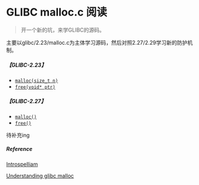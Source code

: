 # GLIBC malloc.c 阅读

> 开一个新的坑，来学GLIBC的源码。

主要以glibc/2.23/malloc.c为主体学习源码，然后对照2.27/2.29学习新的防护机制。

##### 【GLIBC-2.23】

- [`malloc(size_t n)`](./2.23-malloc().md)
- [`free(void* ptr)`](./2.23-free().md)

##### 【GLIBC-2.27】

- [`malloc()`](./2.27-malloc().md)
- [`free()`](./2.27-free().md)

待补充ing

##### Reference

[Introspelliam](https://introspelliam.github.io/categories/pwn/)

[Understanding glibc malloc](https://sploitfun.wordpress.com/2015/02/10/understanding-glibc-malloc/)

